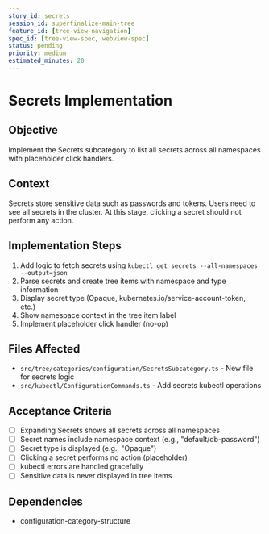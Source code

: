 ```yaml
---
story_id: secrets
session_id: superfinalize-main-tree
feature_id: [tree-view-navigation]
spec_id: [tree-view-spec, webview-spec]
status: pending
priority: medium
estimated_minutes: 20
---
```


# Secrets Implementation

## Objective

Implement the Secrets subcategory to list all secrets across all namespaces with placeholder click handlers.

## Context

Secrets store sensitive data such as passwords and tokens. Users need to see all secrets in the cluster. At this stage, clicking a secret should not perform any action.

## Implementation Steps

1. Add logic to fetch secrets using `kubectl get secrets --all-namespaces --output=json`
2. Parse secrets and create tree items with namespace and type information
3. Display secret type (Opaque, kubernetes.io/service-account-token, etc.)
4. Show namespace context in the tree item label
5. Implement placeholder click handler (no-op)

## Files Affected

- `src/tree/categories/configuration/SecretsSubcategory.ts` - New file for secrets logic
- `src/kubectl/ConfigurationCommands.ts` - Add secrets kubectl operations

## Acceptance Criteria

- [ ] Expanding Secrets shows all secrets across all namespaces
- [ ] Secret names include namespace context (e.g., "default/db-password")
- [ ] Secret type is displayed (e.g., "Opaque")
- [ ] Clicking a secret performs no action (placeholder)
- [ ] kubectl errors are handled gracefully
- [ ] Sensitive data is never displayed in tree items

## Dependencies

- configuration-category-structure

